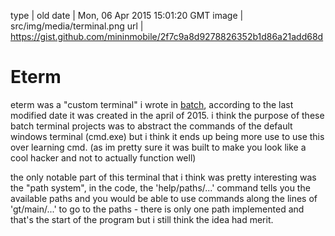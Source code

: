 type | old
date | Mon, 06 Apr 2015 15:01:20 GMT
image | src/img/media/terminal.png
url | https://gist.github.com/mininmobile/2f7c9a8d9278826352b1d86a21add68d

# Eterm

eterm was a "custom terminal" i wrote in <a href='media.html?page=batch'>batch</a>, according to the last modified date it was created in the april of 2015. i think the purpose of these batch terminal projects was to abstract the commands of the default windows terminal (cmd.exe) but i think it ends up being more use to use this over learning cmd. (as im pretty sure it was built to make you look like a cool hacker and not to actually function well)

the only notable part of this terminal that i think was pretty interesting was the "path system", in the code, the 'help/paths/...' command tells you the available paths and you would be able to use commands along the lines of 'gt/main/...' to go to the paths - there is only one path implemented and that's the start of the program but i still think the idea had merit.

